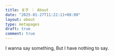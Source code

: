 ```yaml
---
title: 关于 ｜ About
date: "2025-01-27T11:22:11+08:00"
layout: about
type: metapages
draft: true
comment: true
---
```


I wanna say something,
But I have nothing to say.
